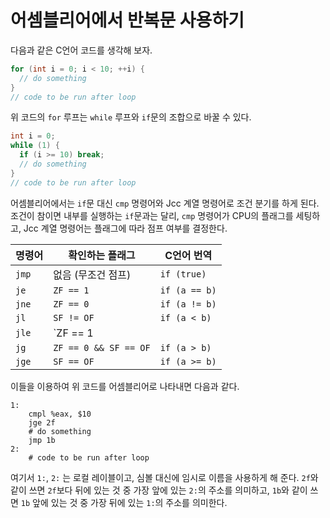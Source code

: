 # 어셈블리어에서 반복문 사용하기

다음과 같은 C언어 코드를 생각해 보자.

```c
for (int i = 0; i < 10; ++i) {
  // do something
}
// code to be run after loop
```

위 코드의 `for` 루프는 `while` 루프와 `if`문의 조합으로 바꿀 수 있다.

```c
int i = 0;
while (1) {
  if (i >= 10) break;
  // do something
}
// code to be run after loop
```

어셈블리어에서는 `if`문 대신 `cmp` 명령어와 Jcc 계열 명령어로 조건 분기를 하게 된다. 조건이 참이면 내부를 실행하는 `if`문과는 달리, `cmp` 명령어가 CPU의 플래그를 세팅하고, Jcc 계열 명령어는 플래그에 따라 점프 여부를 결정한다.

| 명령어 | 확인하는 플래그       | C언어 번역    |
| ------ | --------------------- | ------------- |
| `jmp`  | 없음 (무조건 점프)    | `if (true)`   |
| `je`   | `ZF == 1`             | `if (a == b)` |
| `jne`  | `ZF == 0`             | `if (a != b)` |
| `jl`   | `SF != OF`            | `if (a < b)`  |
| `jle`  | `ZF == 1 || SF != OF` | `if (a <= b)` |
| `jg`   | `ZF == 0 && SF == OF` | `if (a > b)`  |
| `jge`  | `SF == OF`            | `if (a >= b)` |

이들을 이용하여 위 코드를 어셈블리어로 나타내면 다음과 같다.

```assembly
1:
	cmpl %eax, $10
	jge 2f
	# do something
	jmp 1b
2:
	# code to be run after loop
```

여기서 `1:`, `2:` 는 로컬 레이블이고, 심볼 대신에 임시로 이름을 사용하게 해 준다. `2f`와 같이 쓰면 `2f`보다 뒤에 있는 것 중 가장 앞에 있는 `2:`의 주소를 의미하고, `1b`와 같이 쓰면 `1b` 앞에 있는 것 중 가장 뒤에 있는 `1:`의 주소를 의미한다.
